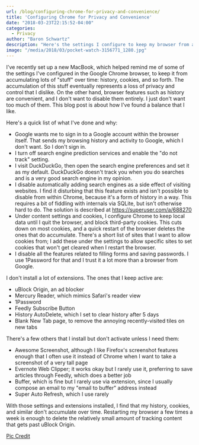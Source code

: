 ```yaml
---
url: /blog/configuring-chrome-for-privacy-and-convenience/
title: 'Configuring Chrome for Privacy and Convenience'
date: "2018-03-23T22:15:52-04:00"
categories:
  - Privacy
author: "Baron Schwartz"
description: "Here's the settings I configure to keep my browser from accumulating a lot of history and tracking cookies."
image: "/media/2018/03/pocket-watch-3156771_1280.jpg"
---
```


I've recently set up a new MacBook, which helped remind me of some of the
settings I've configured in the Google Chrome browser, to keep it from
accumulating lots of "stuff" over time: history, cookies, and so forth. The
accumulation of this stuff eventually represents a loss of privacy and control
that I dislike. On the other hand, browser features such as history are
convenient, and I don't want to disable them entirely. I just don't want too
much of them. This blog post is about how I've found a balance that I like.

<!--more-->

Here's a quick list of what I've done and why:

- Google wants me to sign in to a Google account within the browser itself. That
  sends my browsing history and activity to Google, which I don't want. So I
  don't sign in.
- I turn off search engine prediction services and enable the "do not track"
  setting.
- I visit DuckDuckGo, then open the search engine preferences and set it as my
  default. DuckDuckGo doesn't track you when you do searches and is a very good
  search engine in my opinion.
- I disable automatically adding search engines as a side effect of visiting
  websites. I find it disturbing that this feature exists and isn't possible to
  disable from within Chrome, because it's a form of history in a way. This
  requires a bit of fiddling with internals via SQLite, but isn't otherwise hard
  to do. The solution is described at https://superuser.com/a/688270
- Under content settings and cookies, I configure Chrome to keep local data
  until I quit the browser, and block third-party cookies. This cuts down on
  most cookies, and a quick restart of the browser deletes the ones that do
  accumulate. There's a short list of sites that I want to allow cookies from; I
  add these under the settings to allow specific sites to set cookies that won't
  get cleared when I restart the browser.
- I disable all the features related to filling forms and saving passwords. I
  use 1Password for that and I trust it a lot more than a browser from Google.

I don't install a lot of extensions. The ones that I keep active are:

- uBlock Origin, an ad blocker
- Mercury Reader, which mimics Safari's reader view
- 1Password
- Feedly Subscribe Button
- History AutoDelete, which I set to clear history after 5 days
- Blank New Tab page, to remove the annoying recently-visited tiles on new tabs

There's a few others that I install but don't activate unless I need them:

- Awesome Screenshot, although I like Firefox's screenshot features enough that
  I often use it instead of Chrome when I want to take a screenshot of a very
  tall page
- Evernote Web Clipper; it works okay but I rarely use it, preferring to save
  articles through Feedly, which does a better job
- Buffer, which is fine but I rarely use via extension, since I usually compose
  an email to my "email to buffer" address instead
- Super Auto Refresh, which I use rarely

With those settings and extensions installed, I find that my history, cookies,
and similar don't accumulate over time. Restarting my browser a few times a week
is enough to delete the relatively small amount of tracking content that gets
past uBlock Origin.

[Pic Credit](https://pixabay.com/en/pocket-watch-time-of-sand-time-3156771/)
